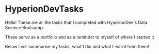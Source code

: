 ﻿# HyperionDevTasks

Hello! These are all the tasks that I completed with HyperionDev's Data Science Bootcamp.

These serve as a portfolio and as a reminder to myself of where I started :)

Below I will summarise my tasks, what I did and what I learnt from them!
